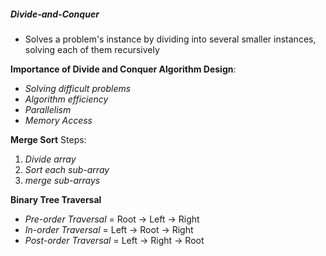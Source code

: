 ##### Divide-and-Conquer
- Solves a problem's instance by dividing into several smaller instances, solving each of them recursively

**Importance of Divide and Conquer Algorithm Design**:
- *Solving difficult problems*
- *Algorithm efficiency*
- *Parallelism*
- *Memory Access*

**Merge Sort**
Steps:
1. *Divide array*
2. *Sort each sub-array*
3. *merge sub-arrays*

**Binary Tree Traversal**
- *Pre-order Traversal* = Root -> Left -> Right
- *In-order Traversal* = Left -> Root -> Right
- *Post-order Traversal* = Left -> Right -> Root